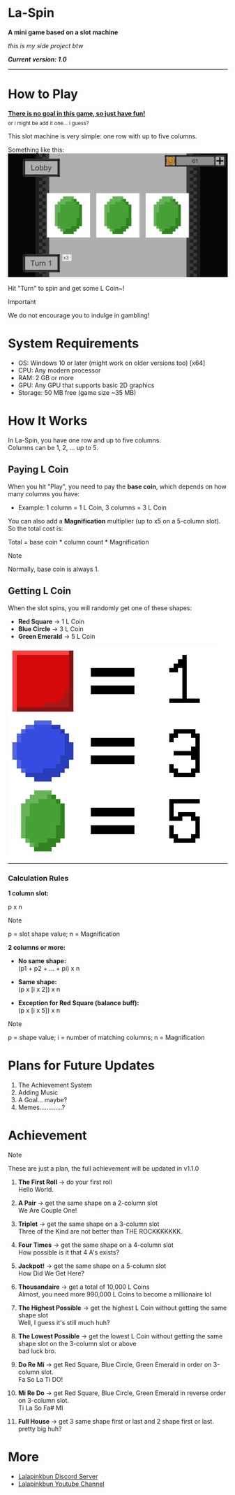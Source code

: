# La-Spin

**A mini game based on a slot machine**

*this is my side project btw*

***Current version: 1.0***

---

# How to Play
<ins><b>There is no goal in this game, so just have fun!</b></ins><br/>
<sub>or i might be add it one... i guess?</sub>

This slot machine is very simple: one row with up to five columns.

Something like this:  
![A Screenshot of the game… but somehow you can't really see it](pic/pic1.png)

Hit "Turn" to spin and get some L Coin~!

> [!IMPORTANT]
> We do not encourage you to indulge in gambling!

# System Requirements

- OS: Windows 10 or later (might work on older versions too) [x64]
- CPU: Any modern processor  
- RAM: 2 GB or more  
- GPU: Any GPU that supports basic 2D graphics  
- Storage: 50 MB free (game size ~35 MB)  

# How It Works

In La-Spin, you have one row and up to five columns.  
Columns can be 1, 2, … up to 5.

## Paying L Coin
When you hit "Play", you need to pay the **base coin**, which depends on how many columns you have:  
- Example: 1 column = 1 L Coin, 3 columns = 3 L Coin  

You can also add a **Magnification** multiplier (up to x5 on a 5-column slot).  
So the total cost is:

Total = base coin * column count * Magnification

> [!NOTE]
> Normally, base coin is always 1.

## Getting L Coin
When the slot spins, you will randomly get one of these shapes:

- **Red Square** → 1 L Coin  
- **Blue Circle** → 3 L Coin  
- **Green Emerald** → 5 L Coin  

![A Screenshot of the point but somehow you can't really see it](pic/point.png)

---

### Calculation Rules

**1 column slot:**  

p x n

> [!NOTE]
> p = slot shape value; n = Magnification

**2 columns or more:**  

- **No same shape:**<br/>
(p1 + p2 + … + pi) x n

- **Same shape:**<br/>
(p x [i x 2]) x n

- **Exception for Red Square (balance buff):**<br/>
(p x [i x 5]) x n

> [!NOTE]
> p = shape value; i = number of matching columns; n = Magnification

# Plans for Future Updates

1. The Achievement System
2. Adding Music
3. A Goal… maybe?
4. Memes.............?

# Achievement

> [!NOTE]
> These are just a plan, the full achievement will be updated in v1.1.0

1. **The First Roll** → do your first roll  
Hello World.

2. **A Pair** → get the same shape on a 2-column slot  
We Are Couple One!

3. **Triplet** → get the same shape on a 3-column slot  
Three of the Kind are not better than THE ROCKKKKKKK.

4. **Four Times** → get the same shape on a 4-column slot  
How possible is it that 4 A's exists?

5. **Jackpot!** → get the same shape on a 5-column slot  
How Did We Get Here?

6. **Thousandaire** → get a total of 10,000 L Coins  
Almost, you need more 990,000 L Coins to become a millionaire lol

7. **The Highest Possible** → get the highest L Coin without getting the same shape slot  
Well, I guess it's still much huh?

8. **The Lowest Possible** -> get the lowest L Coin without getting the same shape slot on the 3-column slot or above  
bad luck bro.

9. **Do Re Mi** -> get Red Square, Blue Circle, Green Emerald in order on 3-column slot.  
Fa So La Ti DO!

10. **Mi Re Do** -> get Red Square, Blue Circle, Green Emerald in reverse order on 3-column slot.  
Ti La So Fa# MI

11. **Full House** -> get 3 same shape first or last and 2 shape first or last.  
pretty big huh?

# More
- [Lalapinkbun Discord Server](https://discord.gg/EFTQ4sb7YD)
- [Lalapinkbun Youtube Channel](https://www.youtube.com/@lalapinkbun)
